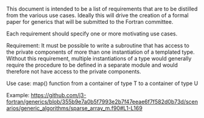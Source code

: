 This document is intended to be a list of requirements that are to be distilled
from the various use cases.   Ideally this will drive the creation of a formal
paper for generics that will be submitted to the Fortran committee.

Each requirement should specify one or more motivating use cases.

Requirement:   It must be possible to write a subroutine that has access to the private components of more than one instantiation of a templated type.    Without this requirement, multiple instantiations of a type would generally require the procedure to be defined in a separate module and would therefore not have access to the private components.

Use case:   map() function from a container of type T to a container of type U

Example: https://github.com/j3-fortran/generics/blob/355b9e7a0b5f7993e2b7f47eeae6f7f582d0b73d/scenarios/generic_algorithms/sparse_array_m.f90#L1-L169

